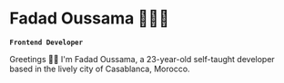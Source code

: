 # Fadad Oussama 👨🏻‍💻


**`Frontend Developer`**

Greetings 👋🏻 I'm Fadad Oussama, a 23-year-old self-taught developer based in the lively city of Casablanca, Morocco.
